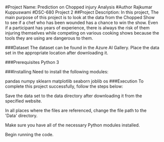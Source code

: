 #Project Name: Prediction on Chopped injury Analysis
#Author Rajkumar Kuppuswami
#DSC-680 Project 2
##Project Description:
In this project, The main purpose of this project is to look at the data from the Chopped Show to see if a chef who has been wounded has a chance to win the show. Even if a participant has years of experience, there is always the risk of them injuring themselves while competing on various cooking shows because the tools they are using are dangerous to them.

###Dataset
The dataset can be found in the Azure AI Gallery. Place the data set in the appropriate location after downloading it.

###Prerequisites
Python 3

###Installing
Need to install the following modules:

pandas
numpy
sklearn
matplotlib
seaborn
joblib
os
###Execution
To complete this project successfully, follow the steps below:

Save the data set to the data directory after downloading it from the specified website.

In all places where the files are referenced, change the file path to the 'Data' directory.

Make sure you have all of the necessary Python modules installed.

Begin running the code.
